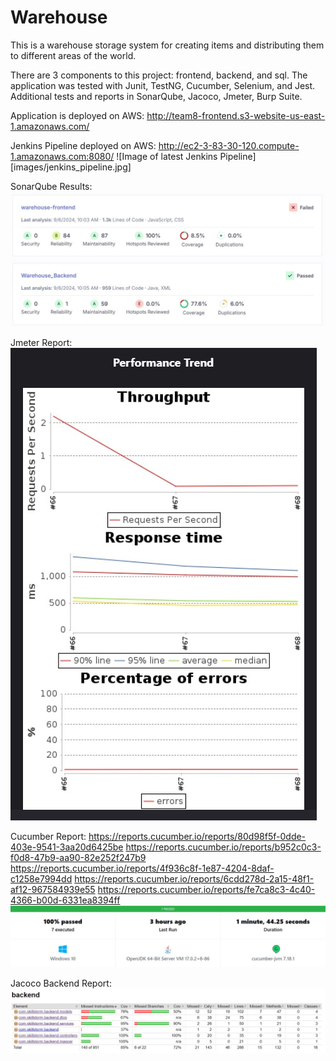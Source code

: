 # Warehouse
This is a warehouse storage system for creating items and distributing them to different areas of the world.

There are 3 components to this project: frontend, backend, and sql.
The application was tested with Junit, TestNG, Cucumber, Selenium, and Jest.
Additional tests and reports in SonarQube, Jacoco, Jmeter, Burp Suite.

Application is deployed on AWS: http://team8-frontend.s3-website-us-east-1.amazonaws.com/

Jenkins Pipeline deployed on AWS: http://ec2-3-83-30-120.compute-1.amazonaws.com:8080/
![Image of latest Jenkins Pipeline][images/jenkins_pipeline.jpg]

SonarQube Results:
![Image of SonarQube](images/sonarqube.jpg)

Jmeter Report: 
![Image of Jmeter Report](images/jmeter_report.jpg)

Cucumber Report: 
https://reports.cucumber.io/reports/80d98f5f-0dde-403e-9541-3aa20d6425be
https://reports.cucumber.io/reports/b952c0c3-f0d8-47b9-aa90-82e252f247b9
https://reports.cucumber.io/reports/4f936c8f-1e87-4204-8daf-c1258e7994dd
https://reports.cucumber.io/reports/6cdd278d-2a15-48f1-af12-967584939e55
https://reports.cucumber.io/reports/fe7ca8c3-4c40-4366-b00d-6331ea8394ff
![Cucumber Report Sample](images/cucumber.jpg)

Jacoco Backend Report:
![Jacoco Report for Backend Application](images/backend_jacoco.jpg)
